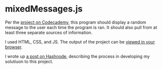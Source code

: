 # mixedMessages.js

Per the [project on Codecademy](https://www.codecademy.com/paths/full-stack-engineer-career-path/tracks/fscp-javascript-syntax-portfolio-project/modules/fscp-mixed-messages/kanban_projects/mixed-messages), this program should display a random message to the user each time the program is ran. It should also pull from at least three separate sources of information.

I used HTML, CSS, and JS. The output of the project can be [viewed in your browser](https://mreed4.github.io/mixedMessages/).

I wrote up [a post on Hashnode](https://www.codecademy.com/paths/full-stack-engineer-career-path/tracks/fscp-javascript-syntax-portfolio-project/modules/fscp-mixed-messages/kanban_projects/mixed-messages), describing the process in developing my solutiuon to this project.
